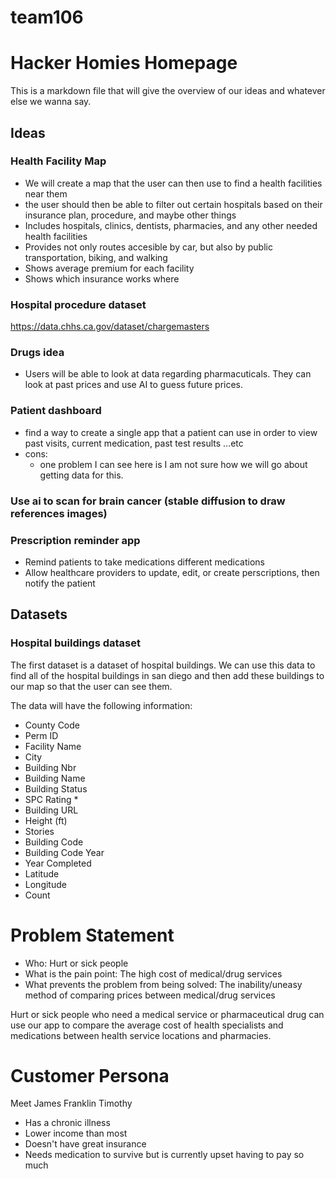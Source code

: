 # team106

# Hacker Homies Homepage

This is a markdown file that will give the overview of our ideas and whatever else we wanna say.


  ## Ideas 
### Health Facility Map
- We will create a map that the user can then use to find a health facilities near them
- the user should then be able to filter out certain hospitals based on their insurance plan, procedure, and maybe other things 
- Includes hospitals, clinics, dentists, pharmacies, and any other needed health facilities
- Provides not only routes accesible by car, but also by public transportation, biking, and walking
- Shows average premium for each facility
- Shows which insurance works where

### Hospital procedure dataset
https://data.chhs.ca.gov/dataset/chargemasters

### Drugs idea
- Users will be able to look at data regarding pharmacuticals. They can look at past prices and use AI to guess future prices. 

### Patient dashboard
- find a way to create a single app that a patient can use in order to view past visits, current medication, past test results ...etc
- cons:
  - one problem I can see here is I am not sure how we will go about getting data for this.

### Use ai to scan for brain cancer (stable diffusion to draw references images)

### Prescription reminder app
- Remind patients to take medications different medications
- Allow healthcare providers to update, edit, or create perscriptions, then notify the patient

## Datasets

### Hospital buildings dataset
The first dataset is a dataset of hospital buildings. We can use this data to find all of the hospital buildings in san diego and then add these buildings to our map so that the user can see them. 

The data will have the following information: 
- County Code
- Perm ID
- Facility Name
- City
- Building Nbr
- Building Name
- Building Status
- SPC Rating *
- Building URL
- Height (ft)
- Stories
- Building Code
- Building Code Year
- Year Completed
- Latitude
- Longitude
- Count

# Problem Statement
- Who: Hurt or sick people
- What is the pain point: The high cost of medical/drug services
- What prevents the problem from being solved: The inability/uneasy method of comparing prices between medical/drug services

Hurt or sick people who need a medical service or pharmaceutical drug can use our app to compare the average cost of health specialists and medications  between health service locations and pharmacies. 

# Customer Persona
Meet James Franklin Timothy
- Has a chronic illness
- Lower income than most
- Doesn't have great insurance
- Needs medication to survive but is currently upset having to pay so much
